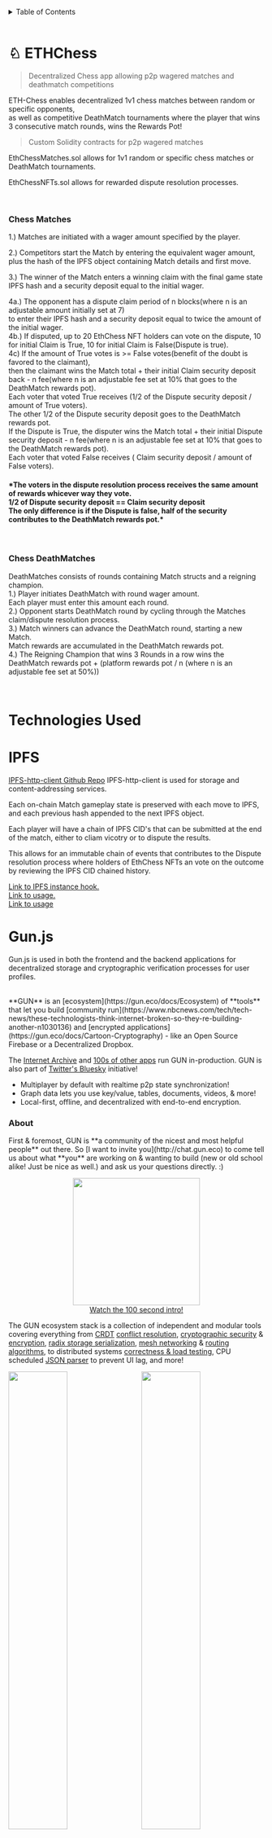 <a name="readme-top"></a>
<!-- TABLE OF CONTENTS -->
<details>
  <summary>Table of Contents</summary>
  <ol>
    <li>
      <a href="#about-the-project">About The Project</a>
      <ul>
        <li><a href="#built-with">Built With</a></li>
      </ul>
    </li>
    <li>
      <a href="#getting-started">Getting Started</a>
      <ul>
        <li><a href="#prerequisites">Prerequisites</a></li>
        <li><a href="#installation">Installation</a></li>
      </ul>
    </li>
    <li><a href="#usage">Usage</a></li>
    <li><a href="#roadmap">Roadmap</a></li>
    <li><a href="#contributing">Contributing</a></li>
  </ol>
</details>

<br/>

# ♘ ETHChess



<a name="about-the-project"></a>
> Decentralized Chess app allowing p2p wagered matches and deathmatch competitions
<p>ETH-Chess enables decentralized 1v1 chess matches between random or specific opponents,
</br> as well as competitive DeathMatch tournaments where the player that wins 3 consecutive match rounds, wins the Rewards Pot!
</p>

> Custom Solidity contracts for p2p wagered matches
<p>EthChessMatches.sol allows for 1v1 random or specific chess matches or DeathMatch tournaments.</p>
<p>EthChessNFTs.sol allows for rewarded dispute resolution processes.</p>
</br>
<h3>Chess Matches</h3>
<p>1.) Matches are initiated with a wager amount specified by the player.</p>
<p>2.) Competitors start the Match by entering the equivalent wager amount, </br>plus the hash of the IPFS object containing Match details and first move.</p>
<p>3.) The winner of the Match enters a winning claim with the final game state IPFS hash and a security deposit equal to the initial wager.</p>
<p>4a.) The opponent has a dispute claim period of n blocks(where n is an adjustable amount initially set at 7)
    </br>   to enter their IPFS hash and a security deposit equal to twice the amount of the initial wager.
    </br>4b.) If disputed, up to 20 EthChess NFT holders can vote on the dispute, 10 for initial Claim is True, 10 for initial Claim is False(Dispute is true).
    </br>4c) If the amount of True votes is >= False votes(benefit of the doubt is favored to the claimant),
    </br>   then the claimant wins the Match total + their initial Claim security deposit back - n fee(where n is an adjustable fee set at 10% that goes to the DeathMatch rewards pot).
    </br>       Each voter that voted True receives (1/2 of the Dispute security deposit / amount of True voters).
    </br>       The other 1/2 of the Dispute security deposit goes to the DeathMatch rewards pot.
    </br>   If the Dispute is True, the disputer wins the Match total + their initial Dispute security deposit - n fee(where n is an adjustable fee set at 10% that goes to the DeathMatch rewards pot).
    </br>       Each voter that voted False receives ( Claim security deposit / amount of False voters).
</p>
<h4>*The voters in the dispute resolution process receives the same amount of rewards whicever way they vote.
</br>   1/2 of Dispute security deposit == Claim security deposit
</br>   The only difference is if the Dispute is false, half of the security contributes to the DeathMatch rewards pot.*</h4>
</br>
<h3>Chess DeathMatches</h3>
<p>DeathMatches consists of rounds containing Match structs and a reigning champion.
</br>1.) Player initiates DeathMatch with round wager amount.
</br>  Each player must enter this amount each round.
</br>2.) Opponent starts DeathMatch round by cycling through the Matches claim/dispute resolution process.
</br>3.) Match winners can advance the DeathMatch round, starting a new Match.
</br>   Match rewards are accumulated in the DeathMatch rewards pot.
</br>4.) The Reigning Champion that wins 3 Rounds in a row wins the DeathMatch rewards pot + (platform rewards pot / n (where n is an adjustable fee set at 50%))
</p>

</br>

<a name="built-with"></a>
# Technologies Used

# IPFS

<p>
<a href="https://www.npmjs.com/package/ipfs-http-client">IPFS-http-client Github Repo</a> IPFS-http-client is used for storage and content-addressing services.
</p>
<p>Each on-chain Match gameplay state is preserved with each move to IPFS, and each previous hash appended to the next IPFS object.</p>
<p>Each player will have a chain of IPFS CID's that can be submitted at the end of the match, either to cliam vicotry or to dispute the results.</p>
<p>This allows for an immutable chain of events that contributes to the Dispute resolution process where holders of EthChess NFTs an vote on the outcome by reviewing the IPFS CID chained history.</p>
<a href="https://github.com/StarKeyJON/EthChess/blob/main/packages/react-app/src/helpers/ipfs.js"> Link to IPFS instance hook.</a></br>
<a href="https://github.com/StarKeyJON/EthChess/blob/f8195322b9643680cc3c457c6f911a9db0b6b5a8/packages/react-app/src/components/ChessComponents/ChessGrounds/ETHMatch.js#L201">Link to usage.</a></br>
<a href="https://github.com/StarKeyJON/EthChess/blob/f8195322b9643680cc3c457c6f911a9db0b6b5a8/packages/react-app/src/components/ChessComponents/ChessGrounds/ETHMatch.js#L253">Link to usage</a></br>

# Gun.js

<p>Gun.js is used in both the frontend and the backend applications for decentralized storage and cryptographic verification processes for user profiles.</p>
</br>
**GUN** is an [ecosystem](https://gun.eco/docs/Ecosystem) of **tools** that let you build [community run](https://www.nbcnews.com/tech/tech-news/these-technologists-think-internet-broken-so-they-re-building-another-n1030136) and [encrypted applications](https://gun.eco/docs/Cartoon-Cryptography) - like an Open Source Firebase or a Decentralized Dropbox.

The [Internet Archive](https://news.ycombinator.com/item?id=17685682) and [100s of other apps](https://github.com/amark/gun/wiki/awesome-gun) run GUN in-production. GUN is also part of [Twitter's Bluesky](https://blueskycommunity.net/) initiative!

+ Multiplayer by default with realtime p2p state synchronization!
+ Graph data lets you use key/value, tables, documents, videos, & more!
+ Local-first, offline, and decentralized with end-to-end encryption.

<h3>About</h3>
First & foremost, GUN is **a community of the nicest and most helpful people** out there. So [I want to invite you](http://chat.gun.eco) to come tell us about what **you** are working on & wanting to build (new or old school alike! Just be nice as well.) and ask us your questions directly. :)

<p align="center"><a href="https://www.youtube.com/watch?v=oTQXzhm8w_8"><img width="250" src="https://img.youtube.com/vi/oTQXzhm8w_8/0.jpg"><br/>Watch the 100 second intro!</a></p>

The GUN ecosystem stack is a collection of independent and modular tools covering everything from [CRDT](https://crdt.tech/) [conflict resolution](https://gun.eco/distributed/matters.html), [cryptographic security](https://gun.eco/docs/Cartoon-Cryptography) & [encryption](https://gun.eco/docs/SEA), [radix storage serialization](https://gun.eco/docs/RAD), [mesh networking](https://gun.eco/docs/DAM) & [routing algorithms](https://gun.eco/docs/Routing), to distributed systems [correctness & load testing](https://github.com/gundb/panic-server), CPU scheduled [JSON parser](https://github.com/amark/gun/blob/master/lib/yson.js) to prevent UI lag, and more!

<div><img width="48%" src="https://gun.eco/see/stack.png"/>
<img width="48%" align="right" src="https://gun.eco/see/layers.png"/></div>

# Chess.js

<a href="https://github.com/jhlywa/chess.js">Chess.js Github Repo</a>
<p>chess.js is a Javascript chess library that is used for chess move generation/validation, piece placement/movement,</br> and check/checkmate/stalemate detection - basically everything but the AI.
</p>

# ChessGround

<a href="https://github.com/lichess-org/chessground">ChessGround Github Repo</a>
<p>Chessground is a free/libre open source chess UI developed for lichess.org. It targets modern browsers, as well as mobile development using Cordova.</p>

<p>This project code has been made public in condition with this repo GPL-3.0 license.</p>
</br>


# 🏗 Scaffold-ETH

<a href="https://github.com/scaffold-eth/scaffold-eth">Scaffold-Eth GitHub repo</a>
<p>CRA platform scaffolded using Scaffold-ETH(more info found below)</p>

> everything you need to build on Ethereum! 🚀

🧪 Quickly experiment with Solidity using a frontend that adapts to your smart contract:

![image](https://user-images.githubusercontent.com/2653167/124158108-c14ca380-da56-11eb-967e-69cde37ca8eb.png)

Documentation, tutorials, challenges, and many more resources, visit: [docs.scaffoldeth.io](https://docs.scaffoldeth.io)

<h3> 🍦 Other Flavors </h3>

- [scaffold-eth-typescript](https://github.com/scaffold-eth/scaffold-eth-typescript)
+ [scaffold-eth-tailwind](https://github.com/stevenpslade/scaffold-eth-tailwind)
+ [scaffold-nextjs](https://github.com/scaffold-eth/scaffold-eth/tree/scaffold-nextjs)
+ [scaffold-chakra](https://github.com/scaffold-eth/scaffold-eth/tree/chakra-ui)
+ [eth-hooks](https://github.com/scaffold-eth/eth-hooks)
+ [eth-components](https://github.com/scaffold-eth/eth-components)
+ [scaffold-eth-expo](https://github.com/scaffold-eth/scaffold-eth-expo)
+ [scaffold-eth-truffle](https://github.com/trufflesuite/scaffold-eth)

<br />

<a name="getting-started"></a>
# 🏄‍♂️ ETH-Chess Quick Start
<a name="prerequisites"></a>
Prerequisites: [Node (v16 LTS)](https://nodejs.org/en/download/) plus [Yarn](https://classic.yarnpkg.com/en/docs/install/) and [Git](https://git-scm.com/downloads)

> clone/fork ♞ EthChess:

```bash
git clone https://github.com/StarKeyJON/EthChess.git
```
<a name="installation"></a>
> install and start your 👷‍ Hardhat chain:

```bash
cd EthChess
yarn install
yarn chain
```

> in a second terminal window, start your 🗄️ server:

```bash
cd EthChess
yarn server
```

> in a third terminal window, start your 📱 frontend:

```bash
cd EthChess
yarn start
```

> in a fourth terminal window, 🛰 deploy your contract:

```bash
cd EthChess
yarn deploy
```

</br>

...

# 💌 P.S
<a name="usage"></a>

🔑 You need to create a .env file for packages/server from the example.env, file as well as in packages/react-app. If you would like to persist data to s3 storage, place in your s3 bucket details to enable gun.js s3, and uncomment the s3 imports in packages/server/config.js .

🌍 You need an RPC key for testnets and production deployments, create an [Alchemy](https://www.alchemy.com/) account and replace the value of `ALCHEMY_KEY = xxx` in `packages/react-app/src/constants.js` with your new key.

📣 Make sure you update the `InfuraID` before you go to production. Huge thanks to [Infura](https://infura.io/) for our special account that fields 7m req/day!

---

<h3> Automated with Gitpod </h3>

[![Open in Gitpod](https://gitpod.io/button/open-in-gitpod.svg)](https://gitpod.io/#github.com/StarKeyJON/EthChess.git)

<a name="roadmap"></a>

<!-- ROADMAP -->
## Roadmap

- [x] Add README
- [ ] Solidity
    - [x] Develop EthChess Matches Contract
    - [x] Develop EthChess NFT Contract
    - [ ] Unit tests for smart contracts
        - [x] Statements Coverage > 90%
        - [ ] Branch Coverage > 90%
        - [x] Function Coverage > 90%
        - [x] Lines Coverage > 90%
    - [ ] Develop secondary contracts
        - [x] EthChess Leagues
        - [ ] EthChess Tournaments
        - [x] EthChess Treasury
- [x] The Graph
    - [x] Develop mono subgraph
    - [ ] refactor subgraph against final contracts
- [ ] Front-End
    - [ ] App
    - [x] Home
    - [ ] Lobby
        - [x] P vs. Comp Skirmish
        - [x] PvP Skirmish
        - [ ] Wagered Match
        - [ ] Wagered DeathMatch
    - [ ] Voting
    - [ ] Mint
    - [ ] Profile
    - [x] Info
- [x] Back-End
    - [x] Express server
    - [x] Gun.js relay node

<a name="contributing"></a>

See the [ISSUE TEMPLATE](https://github.com/StarKeyJON/EthChess/tree/main/ISSUE_TEMPLATE) for how to propose features and issues.

<p align="right">(<a href="#readme-top">back to top</a>)</p>
